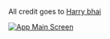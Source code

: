 
All credit goes to [Harry bhai](http://https://www.youtube.com/@CodeWithHarry "Harry bhai")


[![App Main Screen](https://github.com/akay232/MultiScreen_Android_App/blob/main/Screenshot_20230130_185701.png "App Main Screen")](http://https://github.com/akay232/MultiScreen_Android_App/blob/main/Screenshot_20230130_185701.png "App Main Screen")

